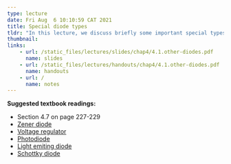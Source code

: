 ```yaml
---
type: lecture
date: Fri Aug  6 10:10:59 CAT 2021
title: Special diode types
tldr: "In this lecture, we discuss briefly some important special types of diodes."
thumbnail:
links: 
    - url: /static_files/lectures/slides/chap4/4.1.other-diodes.pdf
      name: slides
    - url: /static_files/lectures/handouts/chap4/4.1.other-diodes.pdf
      name: handouts
    - url: /
      name: notes
---
```

**Suggested textbook readings:**

- Section 4.7 on page 227-229
- [Zener diode](https://en.wikipedia.org/wiki/Zener_diode)
- [Voltage regulator](https://en.wikipedia.org/wiki/Voltage_regulator)
- [Photodiode](https://en.wikipedia.org/wiki/Photodiode)
- [Light emiting diode](https://en.wikipedia.org/wiki/Light-emitting_diode)
- [Schottky diode](https://www.electronics-tutorials.ws/diode/schottky-diode.html)



